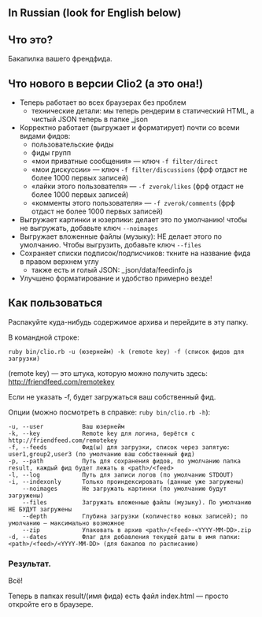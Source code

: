 In Russian (look for English below)
-----------------------------------

Что это?
--------

Бакапилка вашего френдфида.

Что нового в версии Clio2 (а это она!)
--------------------------------------

* Теперь работает во всех браузерах без проблем
  * технические детали: мы теперь рендерим в статический HTML, а чистый JSON теперь в папке _json
* Корректно работает (выгружает и форматирует) почти со всеми видами фидов:
  * пользовательские фиды
  * фиды групп
  * «мои приватные сообщения» — ключ `-f filter/direct`
  * «мои дискуссии» — ключ `-f filter/discussions` (фрф отдаст не более 1000 первых записей)
  * «лайки этого пользователя» — `-f zverok/likes` (фрф отдаст не более 1000 первых записей)
  * «комменты этого пользователя» — `-f zverok/comments` (фрф отдаст не более 1000 первых записей)
* Выгружает картинки и юзерпики: делает это по умолчанию! чтобы не выгружать, добавьте ключ `--noimages`
* Выгружает вложенные файлы (музыку): НЕ делает этого по умолчанию. Чтобы выгрузить, добавьте ключ `--files`
* Сохраняет списки подписок/подписчиков: ткните на название фида в правом верхнем углу
  * также есть и голый JSON: _json/data/feedinfo.js
* Улучшено форматирование и удобство примерно везде!


Как пользоваться
----------------

Распакуйте куда-нибудь содержимое архива и перейдите в эту папку.

В командной строке:

`ruby bin/clio.rb -u (юзернейм) -k (remote key) -f (список фидов для загрузки)`

(remote key) — это штука, которую можно получить здесь: http://friendfeed.com/remotekey

Если не указать -f, будет загружаться ваш собственный фид.

Опции (можно посмотреть в справке: `ruby bin/clio.rb -h`):

    -u, --user           Ваш юзернейм
    -k, --key            Remote key для логина, берётся с http://friendfeed.com/remotekey
    -f, --feeds          Фид(ы) для загрузки, список через запятую: user1,group2,user3 (по умолчанию ваш собственный фид)
    -p, --path           Путь для сохранения фидов, по умолчанию папка result, каждый фид будет лежать в <path>/<feed>
    -l, --log            Путь для записи логов (по умолчанию STDOUT)
    -i, --indexonly      Только проиндексировать (данные уже загружены)
        --noimages       Не загружать картинки (по умолчанию будут загружены)
        --files          Загружать вложенные файлы (музыку). По умолчанию НЕ БУДУТ загружены
        --depth          Глубина загрузки (количество новых записей); по умолчанию — максимально возможное
        --zip            Упаковать в архив <path>/<feed>-<YYYY-MM-DD>.zip
    -d, --dates          Флаг для добавления текущей даты в имя папки: <path>/<feed>/<YYYY-MM-DD> (для бакапов по расписанию)

### Результат.

Всё!

Теперь в папках result/(имя фида) есть файл index.html —  просто откройте его в браузере.
